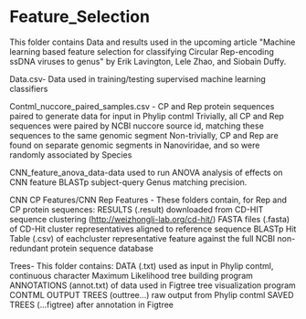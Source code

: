 # Feature_Selection
This folder contains Data and results used in the upcoming article "Machine learning based feature selection for classifying Circular Rep-encoding ssDNA viruses to genus" by Erik Lavington, Lele Zhao, and Siobain Duffy. 

Data.csv- Data used in training/testing supervised machine learning classifiers

Contml_nuccore_paired_samples.csv - CP and Rep protein sequences paired to generate data for input in Phylip contml
                                    Trivially, all CP and Rep sequences were paired by NCBI nuccore source id, matching these sequences
                                    to the same genomic segment
                                    Non-trivially, CP and Rep are found on separate genomic segments in Nanoviridae, and so were randomly
                                    associated by Species

CNN_feature_anova_data-data used to run ANOVA analysis of effects on CNN feature BLASTp subject-query Genus matching precision.

CNN CP Features/CNN Rep Features - These folders contain, for Rep and CP protein sequences:
                                      RESULTS (.result) downloaded from CD-HIT sequence clustering (http://weizhongli-lab.org/cd-hit/)
                                      FASTA files (.fasta)  of CD-Hit cluster representatives aligned to reference sequence
                                      BLASTp Hit Table (.csv) of eachcluster representative feature against the full NCBI non-redundant                                               protein sequence database
                                      
Trees- This folder contains:
                                      DATA (.txt) used as input in Phylip contml, continuous character Maximum Likelihood tree building                                               program 
                                      ANNOTATIONS (annot.txt) of data used in Figtree tree visualization program
                                      CONTML OUTPUT TREES (outtree...) raw output from Phylip contml
                                      SAVED TREES (...figtree) after annotation in Figtree
                                      

